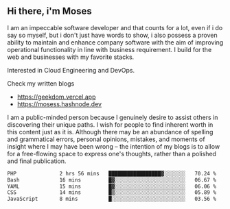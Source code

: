 ## Hi there, i'm Moses

I am an impeccable software developer and that counts for a lot, even if i do say so myself, but i don't just have words to show, i also possess a proven ability to maintain and enhance company software with the aim of improving operational functionality in line with business requirement. I build for the web and businesses with my favorite stacks.

Interested in Cloud Engineering and DevOps.

Check my written blogs
- https://geekdom.vercel.app
- https://mosess.hashnode.dev
  
I am a public-minded person because I genuinely desire to assist others in discovering their unique paths. I wish for people to find inherent worth in this content just as it is. Although there may be an abundance of spelling and grammatical errors, personal opinions, mistakes, and moments of insight where I may have been wrong – the intention of my blogs is to allow for a free-flowing space to express one's thoughts, rather than a polished and final publication.
<!--START_SECTION:waka-->

```txt
PHP              2 hrs 56 mins   █████████████████▓░░░░░░░   70.24 %
Bash             16 mins         █▓░░░░░░░░░░░░░░░░░░░░░░░   06.67 %
YAML             15 mins         █▓░░░░░░░░░░░░░░░░░░░░░░░   06.06 %
CSS              14 mins         █▒░░░░░░░░░░░░░░░░░░░░░░░   05.89 %
JavaScript       8 mins          █░░░░░░░░░░░░░░░░░░░░░░░░   03.56 %
```

<!--END_SECTION:waka-->
